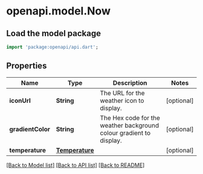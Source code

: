 # openapi.model.Now

## Load the model package
```dart
import 'package:openapi/api.dart';
```

## Properties
Name | Type | Description | Notes
------------ | ------------- | ------------- | -------------
**iconUrl** | **String** | The URL for the weather icon to display. | [optional] 
**gradientColor** | **String** | The Hex code for the weather background colour gradient to display. | [optional] 
**temperature** | [**Temperature**](Temperature.md) |  | [optional] 

[[Back to Model list]](../README.md#documentation-for-models) [[Back to API list]](../README.md#documentation-for-api-endpoints) [[Back to README]](../README.md)


